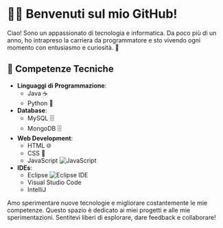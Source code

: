 # 👨‍💻 Benvenuti sul mio GitHub!

Ciao! Sono un appassionato di tecnologia e informatica. Da poco più di un anno, ho intrapreso la carriera da programmatore e sto vivendo ogni momento con entusiasmo e curiosità. 🚀

## 🔧 Competenze Tecniche
- **Linguaggi di Programmazione**:
  - Java ☕
  - Python 🐍
- **Database**:
  - MySQL 🗄️
  - MongoDB 🗄️
- **Web Development**:
  - HTML 🌐
  - CSS 🎨
  - JavaScript ![JavaScript](https://via.placeholder.com/20/FFD700/000000?text=JS) 
- **IDEs**:
  - Eclipse ![Eclipse IDE](https://via.placeholder.com/20/2C2255/FFFFFF?text=E)
  - Visual Studio Code
  - IntelliJ

Amo sperimentare nuove tecnologie e migliorare costantemente le mie competenze. 
Questo spazio è dedicato ai miei progetti e alle mie sperimentazioni. 
Sentitevi liberi di esplorare, dare feedback e collaborare!

